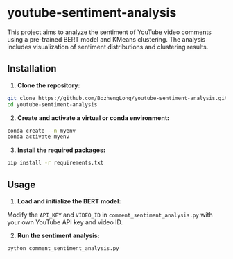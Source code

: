 # youtube-sentiment-analysis

This project aims to analyze the sentiment of YouTube video comments using a pre-trained BERT model and KMeans clustering. The analysis includes visualization of sentiment distributions and clustering results.



## Installation

1. **Clone the repository:**
```bash
git clone https://github.com/BozhengLong/youtube-sentiment-analysis.git
cd youtube-sentiment-analysis
```

2. **Create and activate a virtual or conda environment:**

```bash
conda create --n myenv
conda activate myenv
```

3. **Install the required packages:**
```bash
pip install -r requirements.txt
```


## Usage

1. **Load and initialize the BERT model:**

Modify the `API_KEY` and `VIDEO_ID` in `comment_sentiment_analysis.py` with your own YouTube API key and video ID.

2. **Run the sentiment analysis:**
```bash
python comment_sentiment_analysis.py
```
